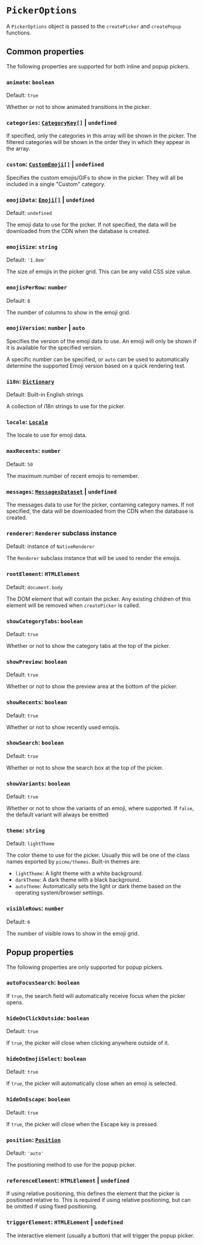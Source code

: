 # `PickerOptions`

A `PickerOptions` object is passed to the `createPicker` and `createPopup` functions.

## Common properties

The following properties are supported for both inline and popup pickers.

### `animate`: `boolean`

Default: `true`

Whether or not to show animated transitions in the picker.

### `categories`: [`CategoryKey[]`](./category-key) | `undefined`

If specified, only the categories in this array will be shown in the picker. The filtered categories will be shown in the order they in which they appear in the array.

### `custom`: [`CustomEmoji[]`](./custom-emoji) | `undefined`

Specifies the custom emojis/GIFs to show in the picker. They will all be included in a single "Custom" category.

### `emojiData`: [`Emoji[]`](https://emojibase.dev/api/emojibase/interface/Emoji) | `undefined`

Default: `undefined`

The emoji data to use for the picker. If not specified, the data will be downloaded from the CDN when the database is created.

### `emojiSize`: `string`

Default: `'1.8em'`

The size of emojis in the picker grid. This can be any valid CSS size value.

### `emojisPerRow`: `number`

Default: `8`

The number of columns to show in the emoji grid.

### `emojiVersion`: `number` | `auto`

Specifies the version of the emoji data to use. An emoji will only be shown if it is available for the specified version.

A specific number can be specified, or `auto` can be used to automatically determine the supported Emoji version based on a quick rendering test.

### `i18n`: [`Dictionary`](./dictionary)

Default: Built-in English strings

A collection of i18n strings to use for the picker.

### `locale`: [`Locale`](https://emojibase.dev/api/emojibase#Locale)

The locale to use for emoji data. 

### `maxRecents`: `number`

Default: `50`

The maximum number of recent emojis to remember.

### `messages`: [`MessagesDataset`](https://emojibase.dev/api/emojibase/interface/MessagesDataset) | `undefined`

The messages data to use for the picker, containing category names. If not specified, the data will be downloaded from the CDN when the database is created.

### `renderer`: `Renderer` subclass instance

Default: instance of `NativeRenderer`

The `Renderer` subclass instance that will be used to render the emojis.

### `rootElement`: `HTMLElement`

Default: `document.body`

The DOM element that will contain the picker. Any existing children of this element will be removed when `createPicker` is called.

### `showCategoryTabs`: `boolean`

Default: `true`

Whether or not to show the category tabs at the top of the picker.

### `showPreview`: `boolean`

Default: `true`

Whether or not to show the preview area at the bottom of the picker.

### `showRecents`: `boolean`

Default: `true`

Whether or not to show recently used emojis.

### `showSearch`: `boolean`

Default: `true`

Whether or not to show the search box at the top of the picker.

### `showVariants`: `boolean`

Default: `true`

Whether or not to show the variants of an emoji, where supported. If `false`, the default variant will always be emitted

### `theme`: `string`

Default: `lightTheme`

The color theme to use for the picker. Usually this will be one of the class names exported by `picmo/themes`. Built-in themes are:

- `lightTheme`: A light theme with a white background.
- `darkTheme`: A dark theme with a black background.
- `autoTheme`: Automatically sets the light or dark theme based on the operating system/browser settings.

### `visibleRows`: `number`

Default: `6`

The number of visible rows to show in the emoji grid.

## Popup properties

The following properties are only supported for popup pickers.

### `autoFocusSearch`: `boolean`

If `true`, the search field will automatically receive focus when the picker opens.

### `hideOnClickOutside`: `boolean`

Default: `true`

If `true`, the picker will close when clicking anywhere outside of it.

### `hideOnEmojiSelect`: `boolean`

Default: `true`

If `true`, the picker will automatically close when an emoji is selected.

### `hideOnEscape`: `boolean`

Default: `true`

If `true`, the picker will close when the Escape key is pressed.

### `position`: [`Position`](./position)

Default: `'auto'`

The positioning method to use for the popup picker.

### `referenceElement`: `HTMLElement` | `undefined`

If using relative positioning, this defines the element that the picker is positioned relative to. This is required if using relative positioning, but can be omitted if using fixed positioning.

### `triggerElement`: `HTMLELement` | `undefined`

The interactive element (usually a button) that will trigger the popup picker.
